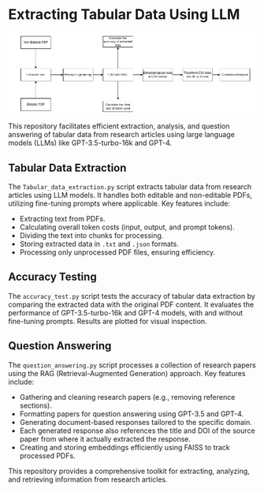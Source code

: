 # Extracting Tabular Data Using LLM

![Flow Chart](./flow_chart.png)

This repository facilitates efficient extraction, analysis, and question answering of tabular data from research articles using large language models (LLMs) like GPT-3.5-turbo-16k and GPT-4.

## Tabular Data Extraction

The `Tabular_data_extraction.py` script extracts tabular data from research articles using LLM models. It handles both editable and non-editable PDFs, utilizing fine-tuning prompts where applicable. Key features include:

- Extracting text from PDFs.
- Calculating overall token costs (input, output, and prompt tokens).
- Dividing the text into chunks for processing.
- Storing extracted data in `.txt` and `.json` formats.
- Processing only unprocessed PDF files, ensuring efficiency.

## Accuracy Testing

The `accuracy_test.py` script tests the accuracy of tabular data extraction by comparing the extracted data with the original PDF content. It evaluates the performance of GPT-3.5-turbo-16k and GPT-4 models, with and without fine-tuning prompts. Results are plotted for visual inspection.

## Question Answering

The `question_answering.py` script processes a collection of research papers using the RAG (Retrieval-Augmented Generation) approach. Key features include:

- Gathering and cleaning research papers (e.g., removing reference sections).
- Formatting papers for question answering using GPT-3.5 and GPT-4.
- Generating document-based responses tailored to the specific domain.
- Each generated response also references the title and DOI of the source paper from where it actually extracted the response.
- Creating and storing embeddings efficiently using FAISS to track processed PDFs.

This repository provides a comprehensive toolkit for extracting, analyzing, and retrieving information from research articles.
